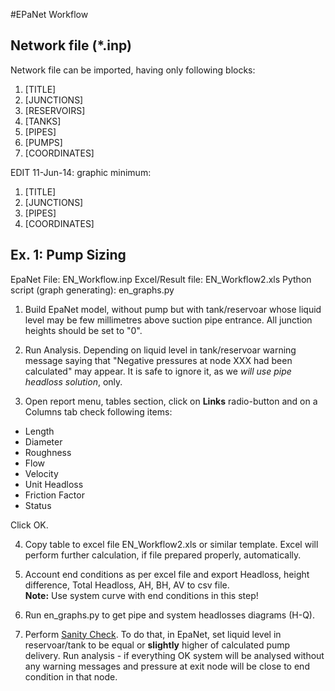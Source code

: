 #EPaNet Workflow

## Network file (*.inp)

Network file can be imported, having only following blocks:

1. [TITLE]
2. [JUNCTIONS]
3. [RESERVOIRS]
4. [TANKS]
5. [PIPES]
6. [PUMPS]
7. [COORDINATES]

EDIT 11-Jun-14: graphic minimum:

1. [TITLE]
2. [JUNCTIONS]
3. [PIPES]
4. [COORDINATES]


## Ex. 1: Pump Sizing

EpaNet File: EN_Workflow.inp
Excel/Result file: EN_Workflow2.xls
Python script (graph generating): en_graphs.py

1. Build EpaNet model, without pump but with tank/reservoar whose liquid level may be few millimetres above suction pipe entrance. All junction heights should be set to "0". 

2. Run Analysis. Depending on liquid level in tank/reservoar warning message saying that "Negative pressures at node XXX had been calculated" may appear. It is safe to ignore it, as we *will use pipe headloss solution*, only.

3. Open report menu, tables section, click on **Links** radio-button and on a  Columns tab check following items:
- Length
- Diameter
- Roughness
- Flow
- Velocity
- Unit Headloss
- Friction Factor
- Status   
  
Click OK.

4. Copy table to excel file EN_Workflow2.xls or similar template. Excel will perform further calculation, if file prepared properly, automatically.

5. Account end conditions as per excel file and export Headloss, height difference, Total Headloss, AH, BH, AV to csv file.    
**Note:** Use system curve with end conditions in this step!

6. Run en_graphs.py to get pipe and system headlosses diagrams (H-Q).

7. Perform <u>Sanity Check</u>. To do that, in EpaNet, set liquid level in reservoar/tank to be equal or **slightly** higher of calculated pump delivery. Run analysis - if everything OK system will be analysed without any warning messages and pressure at exit node will be close to end condition in that node.
